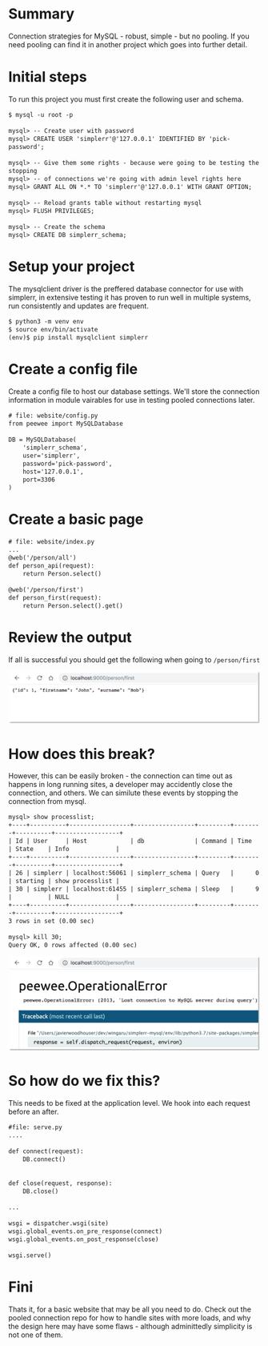 # Summary

Connection strategies for MySQL - robust, simple - but no pooling. If you need
pooling can find it in another project which goes into further detail.

# Initial steps

To run this project you must first create the following user and schema.

    $ mysql -u root -p

    mysql> -- Create user with password
    mysql> CREATE USER 'simplerr'@'127.0.0.1' IDENTIFIED BY 'pick-password';

    mysql> -- Give them some rights - because were going to be testing the stopping
    mysql> -- of connections we're going with admin level rights here
    mysql> GRANT ALL ON *.* TO 'simplerr'@'127.0.0.1' WITH GRANT OPTION;

    mysql> -- Reload grants table without restarting mysql
    mysql> FLUSH PRIVILEGES;

    mysql> -- Create the schema
    mysql> CREATE DB simplerr_schema;

# Setup your project

The mysqlclient driver is the preffered database connector for use with
simplerr, in extensive testing it has proven to run well in multiple systems,
run consistently and updates are frequent.

    $ python3 -m venv env
    $ source env/bin/activate
    (env)$ pip install mysqlclient simplerr


# Create a config file

Create a config file to host our database settings. We'll store the connection
information in module vairables for use in testing pooled connections later.

    # file: website/config.py
    from peewee import MySQLDatabase

    DB = MySQLDatabase(
        'simplerr_schema',
        user='simplerr',
        password='pick-password',
        host='127.0.0.1',
        port=3306
    )

# Create a basic page

    # file: website/index.py
    ...
    @web('/person/all')
    def person_api(request):
        return Person.select()

    @web('/person/first')
    def person_first(request):
        return Person.select().get()

# Review the output

If all is successful you should get the following when going to `/person/first`

![output](docs/person.png)

# How does this break?

However, this can be easily broken - the connection can time out as happens in
long running sites, a developer may accidently close the connection, and
others. We can similute these events by stopping the connection from mysql.

    mysql> show processlist;
    +----+----------+-----------------+-----------------+---------+--------+----------+------------------+
    | Id | User     | Host            | db              | Command | Time   | State    | Info             |
    +----+----------+-----------------+-----------------+---------+--------+----------+------------------+
    | 26 | simplerr | localhost:56061 | simplerr_schema | Query   |      0 | starting | show processlist |
    | 30 | simplerr | localhost:61455 | simplerr_schema | Sleep   |      9 |          | NULL             |
    +----+----------+-----------------+-----------------+---------+--------+----------+------------------+
    3 rows in set (0.00 sec)

    mysql> kill 30;
    Query OK, 0 rows affected (0.00 sec)

![broken](docs/broken.png)

# So how do we fix this?

This needs to be fixed at the application level. We hook into each request
before an after.

    #file: serve.py
    ....

    def connect(request):
        DB.connect()


    def close(request, response):
        DB.close()

    ...

    wsgi = dispatcher.wsgi(site)
    wsgi.global_events.on_pre_response(connect)
    wsgi.global_events.on_post_response(close)

    wsgi.serve()

# Fini

Thats it, for a basic website that may be all you need to do. Check out the
pooled connection repo for how to handle sites with more loads, and why the
design here may have some flaws - although adminittedly simplicity is not one
of them.
